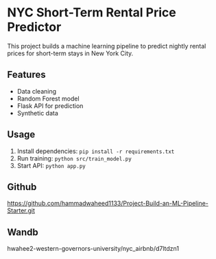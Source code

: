 # NYC Short-Term Rental Price Predictor

This project builds a machine learning pipeline to predict nightly rental prices for short-term stays in New York City.

## Features
- Data cleaning
- Random Forest model
- Flask API for prediction
- Synthetic data

## Usage
1. Install dependencies: `pip install -r requirements.txt`
2. Run training: `python src/train_model.py`
3. Start API: `python app.py`

## Github
https://github.com/hammadwaheed1133/Project-Build-an-ML-Pipeline-Starter.git
## Wandb
hwahee2-western-governors-university/nyc_airbnb/d7ltdzn1